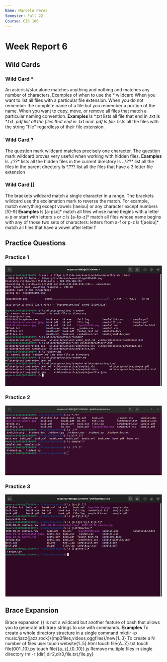 ```yaml
---
Name: Marcelo Perez
Semester: Fall 22
Course: CIS 106 
---
```

# Week Report 6
## Wild Cards
### Wild Card *
An asterisk/star alone matches anything and nothing and matches any number of characters.
Examples of when to use the * wildcard
When you want to list all files with a particular file extension.
When you do not remember the complete name of a file but you remember a portion of the name.
When you want to copy, move, or remove all files that match a particular naming convention. 
**Examples**
ls *.txt lists all file that end in .txt
ls *.txt *.pdf list all the files that end in .txt and .pdf
ls file.* lists all the files with the string "file" regardless of their file extension. 

### Wild Card ?
The question mark wildcard matches precisely one character.
The question mark wildcard proves very useful when working with hidden files. 
**Examples**
ls ./.??* lists all the hidden files in the current directory
ls ../.??* list all the files in the parent directory
ls *.??? list all the files that have a 3 letter file extension 

### Wild Card []
The brackets wildcard match a single character in a range. 
The brackets wildcard use the exclamation mark to reverse the match. For example, match everything except vowels [!aeiou] or any character except numbers [!0-9]
**Examples**
ls [a-psc]* match all files whose name begins with a letter a-p or start with letters s or c
ls [a-fp-z]* match all files whose name begins with any of those two sets of characters: letters from a-f or p-z
ls f[aeiou]* match all files that have a vowel after letter f 
## Practice Questions

### Practice 1
![p1](p1.png)
### Practice 2
![p2](p2.png)
### Practice 3
![p3](p3.png)

## Brace Expansion
Brace expansion {} is not a wildcard but another feature of bash that allows you to generate arbitrary strings to use with commands.
**Examples**
To create a whole directory structure in a single command
mkdir -p music/jazz{jazz,rock}/{mp3files,videos,oggfiles}/new{1..3} 
To create a N number of files use:
touch website{1..5}.html
touch file{A..Z}.txt
touch file{001..10}.py
touch file{{a..z},{0..10}}.js
Remove multiple files in single directory 
rm -r {dir1,dir2,dir3,file.txt,file.py}
